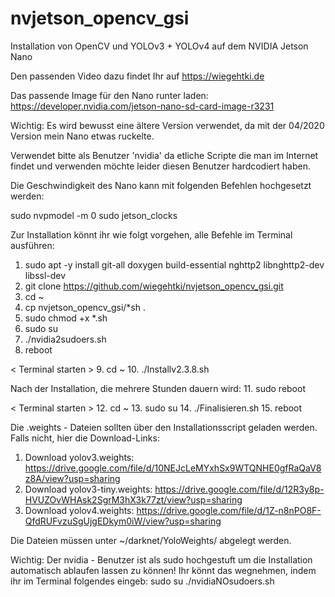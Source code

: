# nvjetson_opencv_gsi
Installation von OpenCV und YOLOv3 + YOLOv4 auf dem NVIDIA Jetson Nano 

Den passenden Video dazu findet Ihr auf https://wiegehtki.de

Das passende Image für den Nano runter laden: https://developer.nvidia.com/jetson-nano-sd-card-image-r3231

Wichtig: Es wird bewusst eine ältere Version verwendet, da mit der 04/2020 Version mein Nano etwas ruckelte.

Verwendet bitte als Benutzer 'nvidia' da etliche Scripte die man im Internet findet und verwenden möchte leider
diesen Benutzer hardcodiert haben.

Die Geschwindigkeit des Nano kann mit folgenden Befehlen hochgesetzt werden:

sudo nvpmodel -m 0
sudo jetson_clocks

Zur Installation könnt ihr wie folgt vorgehen, alle Befehle im Terminal ausführen:

1. sudo apt -y install git-all doxygen build-essential nghttp2 libnghttp2-dev libssl-dev
2. git clone https://github.com/wiegehtki/nvjetson_opencv_gsi.git
3. cd ~
4. cp nvjetson_opencv_gsi/*sh .
5. sudo chmod +x *.sh
6. sudo su
7.  ./nvidia2sudoers.sh
8. reboot

< Terminal starten >
9. cd ~
10. ./Installv2.3.8.sh

Nach der Installation, die mehrere Stunden dauern wird:
11. sudo reboot

< Terminal starten >
12. cd ~
13. sudo su
14. ./Finalisieren.sh
15. reboot
    
Die .weights - Dateien sollten über den Installationsscript geladen werden.
Falls nicht, hier die Download-Links:

1. Download yolov3.weights: https://drive.google.com/file/d/10NEJcLeMYxhSx9WTQNHE0gfRaQaV8z8A/view?usp=sharing
2. Download yolov3-tiny.weights: https://drive.google.com/file/d/12R3y8p-HVUZOvWHAsk2SgrM3hX3k77zt/view?usp=sharing
3. Download yolov4.weights: https://drive.google.com/file/d/1Z-n8nPO8F-QfdRUFvzuSgUjgEDkym0iW/view?usp=sharing

Die Dateien müssen unter ~/darknet/YoloWeights/ abgelegt werden.



Wichtig: Der nvidia - Benutzer ist als sudo hochgestuft um die Installation automatisch ablaufen lassen zu können! 
Ihr könnt das wegnehmen, indem ihr im Terminal folgendes eingeb:
   sudo su
   ./nvidiaNOsudoers.sh
